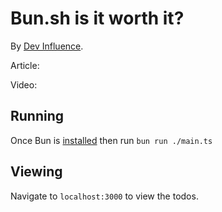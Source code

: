 # Bun.sh is it worth it?
By [Dev Influence](https://www.dev-influence.com).

Article:

Video:
## Running
Once Bun is [installed](https://bun.sh) then run `bun run ./main.ts`

## Viewing
Navigate to `localhost:3000` to view the todos.
